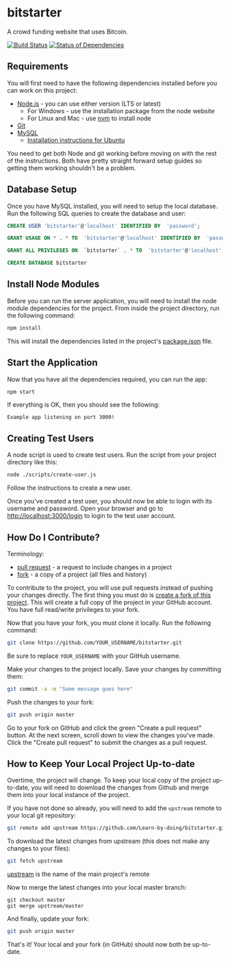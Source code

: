 # bitstarter

A crowd funding website that uses Bitcoin.

[![Build Status](https://travis-ci.org/Learn-by-doing/bitstarter.svg?branch=master)](https://travis-ci.org/Learn-by-doing/bitstarter) [![Status of Dependencies](https://david-dm.org/Learn-by-doing/bitstarter.svg)](https://david-dm.org/Learn-by-doing/bitstarter)


## Requirements

You will first need to have the following dependencies installed before you can work on this project:
* [Node.js](https://nodejs.org/en/) - you can use either version (LTS or latest)
  * For Windows - use the installation package from the node website
  * For Linux and Mac - use [nvm](https://github.com/creationix/nvm) to install node
* [Git](https://git-scm.com/downloads)
* [MySQL](http://www.mysql.com/)
  * [Installation instructions for Ubuntu](https://help.ubuntu.com/lts/serverguide/mysql.html)

You need to get both Node and git working before moving on with the rest of the instructions. Both have pretty straight forward setup guides so getting them working shouldn't be a problem.


## Database Setup

Once you have MySQL installed, you will need to setup the local database. Run the following SQL queries to create the database and user:
```sql
CREATE USER 'bitstarter'@'localhost' IDENTIFIED BY  'password';

GRANT USAGE ON * . * TO  'bitstarter'@'localhost' IDENTIFIED BY  'password' WITH MAX_QUERIES_PER_HOUR 0 MAX_CONNECTIONS_PER_HOUR 0 MAX_UPDATES_PER_HOUR 0 MAX_USER_CONNECTIONS 0 ;

GRANT ALL PRIVILEGES ON  `bitstarter` . * TO  'bitstarter'@'localhost';

CREATE DATABASE bitstarter
```


## Install Node Modules

Before you can run the server application, you will need to install the node module dependencies for the project. From inside the project directory, run the following command:
```bash
npm install
```
This will install the dependencies listed in the project's [package.json]() file.


## Start the Application

Now that you have all the dependencies required, you can run the app:
```bash
npm start
```
If everything is OK, then you should see the following:
```
Example app listening on port 3000!
```


## Creating Test Users

A node script is used to create test users. Run the script from your project directory like this:
```bash
node ./scripts/create-user.js
```
Follow the instructions to create a new user.

Once you've created a test user, you should now be able to login with its username and password. Open your browser and go to [http://localhost:3000/login](http://localhost:3000/login) to login to the test user account.


## How Do I Contribute?

Terminology:
* [pull request](https://help.github.com/articles/about-pull-requests/) - a request to include changes in a project
* [fork](https://help.github.com/articles/fork-a-repo/) - a copy of a project (all files and history)

To contribute to the project, you will use pull requests instead of pushing your changes directly. The first thing you must do is [create a fork of this project](https://github.com/Learn-by-doing/bitstarter/fork). This will create a full copy of the project in your GitHub account. You have full read/write privileges to your fork.

Now that you have your fork, you must clone it locally. Run the following command:
```bash
git clone https://github.com/YOUR_USERNAME/bitstarter.git
```
Be sure to replace `YOUR_USERNAME` with your GitHub username.

Make your changes to the project locally. Save your changes by committing them:
```bash
git commit -a -m "Some message goes here"
```

Push the changes to your fork:
```bash
git push origin master
```

Go to your fork on GitHub and click the green "Create a pull request" button. At the next screen, scroll down to view the changes you've made. Click the "Create pull request" to submit the changes as a pull request.


## How to Keep Your Local Project Up-to-date

Overtime, the project will change. To keep your local copy of the project up-to-date, you will need to download the changes from Github and merge them into your local instance of the project.

If you have not done so already, you will need to add the `upstream` remote to your local git repository:
```bash
git remote add upstream https://github.com/Learn-by-doing/bitstarter.git
```

To download the latest changes from upstream (this does not make any changes to your files):
```bash
git fetch upstream
```
[upstream](https://github.com/Learn-by-doing/bitstarter) is the name of the main project's remote

Now to merge the latest changes into your local master branch:
```bah
git checkout master
git merge upstream/master
```

And finally, update your fork:
```bash
git push origin master
```

That's it! Your local and your fork (in GitHub) should now both be up-to-date.
